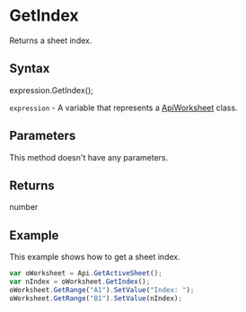 # GetIndex

Returns a sheet index.

## Syntax

expression.GetIndex();

`expression` - A variable that represents a [ApiWorksheet](../ApiWorksheet.md) class.

## Parameters

This method doesn't have any parameters.

## Returns

number

## Example

This example shows how to get a sheet index.

```javascript
var oWorksheet = Api.GetActiveSheet();
var nIndex = oWorksheet.GetIndex();
oWorksheet.GetRange("A1").SetValue("Index: ");
oWorksheet.GetRange("B1").SetValue(nIndex);
```
